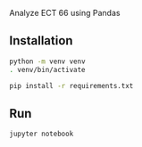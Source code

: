 Analyze ECT 66 using Pandas

## Installation

```bash
python -m venv venv 
. venv/bin/activate

pip install -r requirements.txt
```

## Run

```bash
jupyter notebook
```
